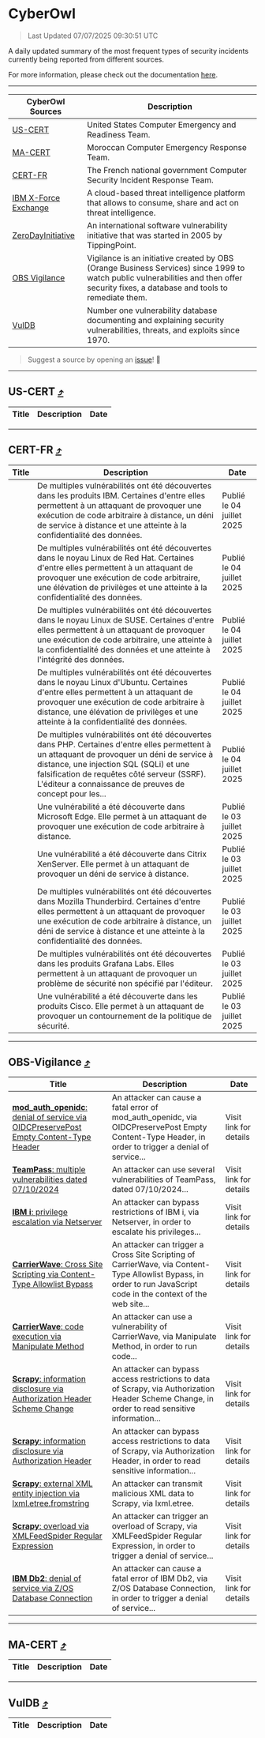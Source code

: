
 <div id='top'></div>

# CyberOwl

 > Last Updated 07/07/2025 09:30:51 UTC
 
 A daily updated summary of the most frequent types of security incidents currently being reported from different sources.
 
 For more information, please check out the documentation [here](./docs/README.md).
 
 ---
 |CyberOwl Sources|Description|
 |---|---|
 |[US-CERT](#us-cert-arrow_heading_up)|United States Computer Emergency and Readiness Team.|
 |[MA-CERT](#ma-cert-arrow_heading_up)|Moroccan Computer Emergency Response Team.|
 |[CERT-FR](#cert-fr-arrow_heading_up)|The French national government Computer Security Incident Response Team.|
 |[IBM X-Force Exchange](#ibmcloud-arrow_heading_up)|A cloud-based threat intelligence platform that allows to consume, share and act on threat intelligence.|
 |[ZeroDayInitiative](#zerodayinitiative-arrow_heading_up)|An international software vulnerability initiative that was started in 2005 by TippingPoint.|
 |[OBS Vigilance](#obs-vigilance-arrow_heading_up)|Vigilance is an initiative created by OBS (Orange Business Services) since 1999 to watch public vulnerabilities and then offer security fixes, a database and tools to remediate them.|
 |[VulDB](#vuldb-arrow_heading_up)|Number one vulnerability database documenting and explaining security vulnerabilities, threats, and exploits since 1970.|
 
 > Suggest a source by opening an [issue](https://github.com/karimhabush/cyberowl/issues)! :raised_hands:
 ---

## US-CERT [:arrow_heading_up:](#cyberowl)

 |Title|Description|Date|
 |---|---|---|
 
 ---

## CERT-FR [:arrow_heading_up:](#cyberowl)

 |Title|Description|Date|
 |---|---|---|
 |[](https://www.cert.ssi.gouv.fr/avis/CERTFR-2025-AVI-0562/)|De multiples vulnérabilités ont été découvertes dans les produits IBM. Certaines d'entre elles permettent à un attaquant de provoquer une exécution de code arbitraire à distance, un déni de service à distance et une atteinte à la confidentialité des données.|Publié le 04 juillet 2025|
 |[](https://www.cert.ssi.gouv.fr/avis/CERTFR-2025-AVI-0561/)|De multiples vulnérabilités ont été découvertes dans le noyau Linux de Red Hat. Certaines d'entre elles permettent à un attaquant de provoquer une exécution de code arbitraire, une élévation de privilèges et une atteinte à la confidentialité des données.|Publié le 04 juillet 2025|
 |[](https://www.cert.ssi.gouv.fr/avis/CERTFR-2025-AVI-0560/)|De multiples vulnérabilités ont été découvertes dans le noyau Linux de SUSE. Certaines d'entre elles permettent à un attaquant de provoquer une exécution de code arbitraire, une atteinte à la confidentialité des données et une atteinte à l'intégrité des données.|Publié le 04 juillet 2025|
 |[](https://www.cert.ssi.gouv.fr/avis/CERTFR-2025-AVI-0559/)|De multiples vulnérabilités ont été découvertes dans le noyau Linux d'Ubuntu. Certaines d'entre elles permettent à un attaquant de provoquer une exécution de code arbitraire à distance, une élévation de privilèges et une atteinte à la confidentialité des données.|Publié le 04 juillet 2025|
 |[](https://www.cert.ssi.gouv.fr/avis/CERTFR-2025-AVI-0558/)|De multiples vulnérabilités ont été découvertes dans PHP. Certaines d'entre elles permettent à un attaquant de provoquer un déni de service à distance, une injection SQL (SQLi) et une falsification de requêtes côté serveur (SSRF). L'éditeur a connaissance de preuves de concept pour les...|Publié le 04 juillet 2025|
 |[](https://www.cert.ssi.gouv.fr/avis/CERTFR-2025-AVI-0557/)|Une vulnérabilité a été découverte dans Microsoft Edge. Elle permet à un attaquant de provoquer une exécution de code arbitraire à distance.|Publié le 03 juillet 2025|
 |[](https://www.cert.ssi.gouv.fr/avis/CERTFR-2025-AVI-0556/)|Une vulnérabilité a été découverte dans Citrix XenServer. Elle permet à un attaquant de provoquer un déni de service à distance.|Publié le 03 juillet 2025|
 |[](https://www.cert.ssi.gouv.fr/avis/CERTFR-2025-AVI-0555/)|De multiples vulnérabilités ont été découvertes dans Mozilla Thunderbird. Certaines d'entre elles permettent à un attaquant de provoquer une exécution de code arbitraire à distance, un déni de service à distance et une atteinte à la confidentialité des données.|Publié le 03 juillet 2025|
 |[](https://www.cert.ssi.gouv.fr/avis/CERTFR-2025-AVI-0554/)|De multiples vulnérabilités ont été découvertes dans les produits Grafana Labs. Elles permettent à un attaquant de provoquer un problème de sécurité non spécifié par l'éditeur.|Publié le 03 juillet 2025|
 |[](https://www.cert.ssi.gouv.fr/avis/CERTFR-2025-AVI-0553/)|Une vulnérabilité a été découverte dans les produits Cisco. Elle permet à un attaquant de provoquer un contournement de la politique de sécurité.|Publié le 03 juillet 2025|
 
 ---

## OBS-Vigilance [:arrow_heading_up:](#cyberowl)

 |Title|Description|Date|
 |---|---|---|
 |[<a href="https://vigilance.fr/vulnerability/mod-auth-openidc-denial-of-service-via-OIDCPreservePost-Empty-Content-Type-Header-47054" class="noirorange"><b>mod_auth_openidc</b>: denial of service via OIDCPreservePost Empty Content-Type Header</a>](https://vigilance.fr/vulnerability/mod-auth-openidc-denial-of-service-via-OIDCPreservePost-Empty-Content-Type-Header-47054)|An attacker can cause a fatal error of mod_auth_openidc, via OIDCPreservePost Empty Content-Type Header, in order to trigger a denial of service...|Visit link for details|
 |[<a href="https://vigilance.fr/vulnerability/TeamPass-multiple-vulnerabilities-dated-07-10-2024-45306" class="noirorange"><b>TeamPass</b>: multiple vulnerabilities dated 07/10/2024</a>](https://vigilance.fr/vulnerability/TeamPass-multiple-vulnerabilities-dated-07-10-2024-45306)|An attacker can use several vulnerabilities of TeamPass, dated 07/10/2024...|Visit link for details|
 |[<a href="https://vigilance.fr/vulnerability/IBM-i-privilege-escalation-via-Netserver-47052" class="noirorange"><b>IBM i</b>: privilege escalation via Netserver</a>](https://vigilance.fr/vulnerability/IBM-i-privilege-escalation-via-Netserver-47052)|An attacker can bypass restrictions of IBM i, via Netserver, in order to escalate his privileges...|Visit link for details|
 |[<a href="https://vigilance.fr/vulnerability/CarrierWave-Cross-Site-Scripting-via-Content-Type-Allowlist-Bypass-47051" class="noirorange"><b>CarrierWave</b>: Cross Site Scripting via Content-Type Allowlist Bypass</a>](https://vigilance.fr/vulnerability/CarrierWave-Cross-Site-Scripting-via-Content-Type-Allowlist-Bypass-47051)|An attacker can trigger a Cross Site Scripting of CarrierWave, via Content-Type Allowlist Bypass, in order to run JavaScript code in the context of the web site...|Visit link for details|
 |[<a href="https://vigilance.fr/vulnerability/CarrierWave-code-execution-via-Manipulate-Method-47050" class="noirorange"><b>CarrierWave</b>: code execution via Manipulate Method</a>](https://vigilance.fr/vulnerability/CarrierWave-code-execution-via-Manipulate-Method-47050)|An attacker can use a vulnerability of CarrierWave, via Manipulate Method, in order to run code...|Visit link for details|
 |[<a href="https://vigilance.fr/vulnerability/Scrapy-information-disclosure-via-Authorization-Header-Scheme-Change-47049" class="noirorange"><b>Scrapy</b>: information disclosure via Authorization Header Scheme Change</a>](https://vigilance.fr/vulnerability/Scrapy-information-disclosure-via-Authorization-Header-Scheme-Change-47049)|An attacker can bypass access restrictions to data of Scrapy, via Authorization Header Scheme Change, in order to read sensitive information...|Visit link for details|
 |[<a href="https://vigilance.fr/vulnerability/Scrapy-information-disclosure-via-Authorization-Header-47048" class="noirorange"><b>Scrapy</b>: information disclosure via Authorization Header</a>](https://vigilance.fr/vulnerability/Scrapy-information-disclosure-via-Authorization-Header-47048)|An attacker can bypass access restrictions to data of Scrapy, via Authorization Header, in order to read sensitive information...|Visit link for details|
 |[<a href="https://vigilance.fr/vulnerability/Scrapy-external-XML-entity-injection-via-lxml-etree-fromstring-47047" class="noirorange"><b>Scrapy</b>: external XML entity injection via lxml.etree.<wbr>fromstring</wbr></a>](https://vigilance.fr/vulnerability/Scrapy-external-XML-entity-injection-via-lxml-etree-fromstring-47047)|An attacker can transmit malicious XML data to Scrapy, via lxml.etree.|Visit link for details|
 |[<a href="https://vigilance.fr/vulnerability/Scrapy-overload-via-XMLFeedSpider-Regular-Expression-47046" class="noirorange"><b>Scrapy</b>: overload via XMLFeedSpider Regular Expression</a>](https://vigilance.fr/vulnerability/Scrapy-overload-via-XMLFeedSpider-Regular-Expression-47046)|An attacker can trigger an overload of Scrapy, via XMLFeedSpider Regular Expression, in order to trigger a denial of service...|Visit link for details|
 |[<a href="https://vigilance.fr/vulnerability/IBM-Db2-denial-of-service-via-Z-OS-Database-Connection-47038" class="noirorange"><b>IBM Db2</b>: denial of service via Z/OS Database Connection</a>](https://vigilance.fr/vulnerability/IBM-Db2-denial-of-service-via-Z-OS-Database-Connection-47038)|An attacker can cause a fatal error of IBM Db2, via Z/OS Database Connection, in order to trigger a denial of service...|Visit link for details|
 
 ---

## MA-CERT [:arrow_heading_up:](#cyberowl)

 |Title|Description|Date|
 |---|---|---|
 
 ---

## VulDB [:arrow_heading_up:](#cyberowl)

 |Title|Description|Date|
 |---|---|---|
 